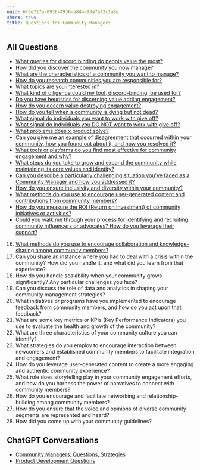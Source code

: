```yaml
---
uuid: 6f6e717a-0936-4936-a844-93a7af2c1a8e
share: true
title: Questions for Community Managers
---
```

## All Questions

* [What queries for discord binding do people value the most?](/undefined)
* [How did you discover the community you now manage?](/undefined)
* [What are the characteristics of a community you want to manage?](/undefined)
* [How do you research communities you are responsible for?](/undefined)
* [What topics are you interested in?](/undefined)
* [What kind of diligence could my tool, discord-binding, be used for?](/undefined)
* [Do you have heuristics for discerning value adding engagement?](/undefined)
* [How do you decern value destroying engagement?](/undefined)
* [How do you tell when a community is dying but not dead?](/undefined)
* [What signal do individuals you want to work with give off?](/undefined)
* [What signal do individuals you DO NOT want to work with give off?](/undefined)
* [What problems does x product solve?](/undefined)
* [Can you give me an example of disagreement that occurred within your community, how you found out about it, and how you resolved it?](/undefined)
* [What tools or platforms do you find most effective for community engagement and why?](/undefined)
* [What steps do you take to grow and expand the community while maintaining its core values and identity?](/undefined)
* [Can you describe a particularly challenging situation you've faced as a Community Manager and how you addressed it?](/undefined)
* [How do you ensure inclusivity and diversity within your community?](/undefined)
* [What methods do you use to encourage user-generated content and contributions from community members?](/undefined)
* [How do you measure the ROI (Return on Investment) of community initiatives or activities?](/undefined)
* [Could you walk me through your process for identifying and recruiting community influencers or advocates? How do you leverage their support?](/undefined)
16. [What methods do you use to encourage collaboration and knowledge-sharing among community members?](/undefined)
17. Can you share an instance where you had to deal with a crisis within the community? How did you handle it, and what did you learn from that experience?
18. How do you handle scalability when your community grows significantly? Any particular challenges you face?
19. Can you discuss the role of data and analytics in shaping your community management strategies?
20. What initiatives or programs have you implemented to encourage feedback from community members, and how do you act upon that feedback?
21. What are some key metrics or KPIs (Key Performance Indicators) you use to evaluate the health and growth of the community?
22. What are three characteristics of your community culture you can identify?
23. What strategies do you employ to encourage interaction between newcomers and established community members to facilitate integration and engagement?
24. How do you leverage user-generated content to create a more engaging and authentic community experience?
25. What role does storytelling play in your community engagement efforts, and how do you harness the power of narratives to connect with community members?
26. How do you encourage and facilitate networking and relationship-building among community members?
27. How do you ensure that the voice and opinions of diverse community segments are represented and heard?
28. How did you come up with your community guidelines?


## ChatGPT Conversations

* [Community Managers: Questions, Strategies](https://chat.openai.com/share/4833e369-c18c-4028-9b98-c8d8d312fb1a)
* [Product Development Questions](https://chat.openai.com/share/b7b3b8cd-7501-406c-b338-ff583b352491)